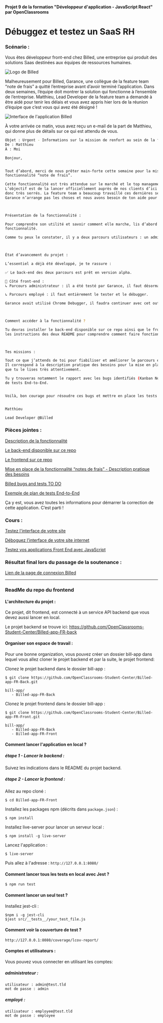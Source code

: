 #### Projet 9 de la formation "Développeur d'application - JavaScript React" par OpenClassrooms

# Débuggez et testez un SaaS RH

### Scénario :

Vous êtes développeur front-end chez Billed, une entreprise qui produit des solutions Saas destinées aux équipes de ressources humaines.

![Logo de Billed](https://user.oc-static.com/upload/2020/08/14/1597396368627_image2.png)


Malheureusement pour Billed, Garance, une collègue de la feature team “note de frais” a quitté l’entreprise avant d’avoir terminé l’application. 
Dans deux semaines, l’équipe doit montrer la solution qui fonctionne à l’ensemble de l’entreprise. Matthieu, Lead Developer de la feature team a 
demandé à être aidé pour tenir les délais et vous avez appris hier lors de la réunion d’équipe que c’est vous qui avez été désigné !

![Interface de l'application Billed](https://user.oc-static.com/upload/2020/08/14/15973967670682_image1.png)




À votre arrivée ce matin, vous avez reçu un e-mail de la part de Matthieu, qui donne plus de détails sur ce qui est attendu de vous.


```bash
Objet : Urgent - Informations sur la mission de renfort au sein de la feature team “note de frais”
De : Matthieu
À : Moi

Bonjour,


Tout d’abord, merci de nous prêter main-forte cette semaine pour la mise en place de tests sur la
fonctionnalité “note de frais”.

Cette fonctionnalité est très attendue sur le marché et le top management a mis la priorité dessus.
L’objectif est de la lancer officiellement auprès de nos clients d’ici 2 semaines. Les délais sont
donc très serrés. La feature team a beaucoup travaillé ces dernières semaines, mais le départ de
Garance n’arrange pas les choses et nous avons besoin de ton aide pour la dernière ligne droite.

 

Présentation de la fonctionnalité :

Pour comprendre son utilité et savoir comment elle marche, lis d’abord la description de la
fonctionnalité.

Comme tu peux le constater, il y a deux parcours utilisateurs : un administrateur RH et un employé. 

 

État d’avancement du projet :

L’essentiel a déjà été développé, je te rassure :

✅ Le back-end des deux parcours est prêt en version alpha. 

🚧 Côté front-end :
↳ Parcours administrateur : il a été testé par Garance, il faut désormais le débugger.

↳ Parcours employé : il faut entièrement le tester et le débugger.

Garance avait utilisé Chrome Debugger, il faudra continuer avec cet outil.

 

Comment accéder à la fonctionnalité ?

Tu devras installer le back-end disponible sur ce repo ainsi que le frontend disponible ici. Suis bien
les instructions des deux README pour comprendre comment faire fonctionner tout ça.

 

Tes missions :

Tout ce que j’attends de toi pour fiabiliser et améliorer le parcours employé est décrit dans ce document.
Il correspond à la description pratique des besoins pour la mise en place de la fonctionnalité. Il faut
que tu le lises très attentivement. 

Tu y trouveras notamment le rapport avec les bugs identifiés (Kanban Notion) ainsi qu’un exemple de plan
de tests End-to-End. 


Voilà, bon courage pour résoudre ces bugs et mettre en place les tests manquants ! On compte sur toi.


Matthieu

Lead Developer @Billed
```
### Pièces jointes :

[Description de la fonctionnalité](https://s3.eu-west-1.amazonaws.com/course.oc-static.com/projects/DA+JSR_P9/Billed+-+Description+des+fonctionnalite%CC%81s.pdf)

[Le back-end disponible sur ce repo](https://github.com/OpenClassrooms-Student-Center/Billed-app-FR-back)

[Le frontend sur ce repo](https://github.com/OpenClassrooms-Student-Center/Billed-app-FR-Front)

[Mise en place de la fonctionnalité “notes de frais” - Description pratique des besoins](https://course.oc-static.com/projects/DA+JSR_P9/Billed+-+Description+pratique+des+besoins+-.pdf)

[Billed bugs and tests TO DO](https://openclassrooms.notion.site/a7a612fc166747e78d95aa38106a55ec?v=2a8d3553379c4366b6f66490ab8f0b90)

[Exemple de plan de tests End-to-End](https://course.oc-static.com/projects/DA+JSR_P9/Billed+-+E2E+parcours+administrateur.docx)


Ça y est, vous avez toutes les informations pour démarrer la correction de cette application. C’est parti !

### Cours :
[Testez l'interface de votre site](https://openclassrooms.com/fr/courses/3504461-testez-linterface-de-votre-site)

[Déboguez l’interface de votre site internet](https://openclassrooms.com/fr/courses/7159296-deboguez-l-interface-de-votre-site-internet)

[Testez vos applications Front End avec JavaScript](https://openclassrooms.com/fr/courses/7159306-testez-vos-applications-front-end-avec-javascript)

### Résultat final lors du passage de la soutenance :
[Lien de la page de connexion Billed](https://google.com)








___




### ReadMe du repo du frontend



#### L'architecture du projet :
Ce projet, dit frontend, est connecté à un service API backend que vous devez aussi lancer en local.

Le projet backend se trouve ici: https://github.com/OpenClassrooms-Student-Center/Billed-app-FR-back

#### Organiser son espace de travail :
Pour une bonne organization, vous pouvez créer un dossier bill-app dans lequel vous allez cloner le projet backend et par la suite, le projet frontend:

Clonez le projet backend dans le dossier bill-app :
```
$ git clone https://github.com/OpenClassrooms-Student-Center/Billed-app-FR-Back.git
```

```
bill-app/
   - Billed-app-FR-Back
```

Clonez le projet frontend dans le dossier bill-app :
```
$ git clone https://github.com/OpenClassrooms-Student-Center/Billed-app-FR-Front.git
```

```
bill-app/
   - Billed-app-FR-Back
   - Billed-app-FR-Front
```

#### Comment lancer l'application en local ?

##### étape 1 - Lancer le backend :

Suivez les indications dans le README du projet backend.

##### étape 2 - Lancer le frontend :

Allez au repo cloné :
```
$ cd Billed-app-FR-Front
```

Installez les packages npm (décrits dans `package.json`) :
```
$ npm install
```

Installez live-server pour lancer un serveur local :
```
$ npm install -g live-server
```

Lancez l'application :
```
$ live-server
```

Puis allez à l'adresse : `http://127.0.0.1:8080/`


#### Comment lancer tous les tests en local avec Jest ?

```
$ npm run test
```

#### Comment lancer un seul test ?

Installez jest-cli :

```
$npm i -g jest-cli
$jest src/__tests__/your_test_file.js
```

#### Comment voir la couverture de test ?

`http://127.0.0.1:8080/coverage/lcov-report/`

#### Comptes et utilisateurs :

Vous pouvez vous connecter en utilisant les comptes:

##### administrateur : 
```
utilisateur : admin@test.tld 
mot de passe : admin
```
##### employé :
```
utilisateur : employee@test.tld
mot de passe : employee
```
